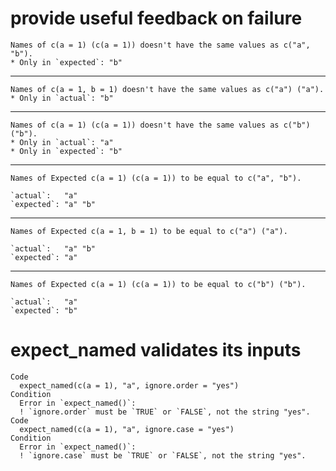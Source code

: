 # provide useful feedback on failure

    Names of c(a = 1) (c(a = 1)) doesn't have the same values as c("a", "b").
    * Only in `expected`: "b"
    

---

    Names of c(a = 1, b = 1) doesn't have the same values as c("a") ("a").
    * Only in `actual`: "b"
    

---

    Names of c(a = 1) (c(a = 1)) doesn't have the same values as c("b") ("b").
    * Only in `actual`: "a"
    * Only in `expected`: "b"
    

---

    Names of Expected c(a = 1) (c(a = 1)) to be equal to c("a", "b").
    
    `actual`:   "a"    
    `expected`: "a" "b"

---

    Names of Expected c(a = 1, b = 1) to be equal to c("a") ("a").
    
    `actual`:   "a" "b"
    `expected`: "a"    

---

    Names of Expected c(a = 1) (c(a = 1)) to be equal to c("b") ("b").
    
    `actual`:   "a"
    `expected`: "b"

# expect_named validates its inputs

    Code
      expect_named(c(a = 1), "a", ignore.order = "yes")
    Condition
      Error in `expect_named()`:
      ! `ignore.order` must be `TRUE` or `FALSE`, not the string "yes".
    Code
      expect_named(c(a = 1), "a", ignore.case = "yes")
    Condition
      Error in `expect_named()`:
      ! `ignore.case` must be `TRUE` or `FALSE`, not the string "yes".

